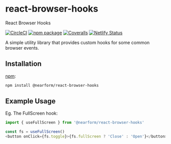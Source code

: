 # react-browser-hooks
React Browser Hooks

[![CircleCI](https://circleci.com/gh/nearform/react-browser-hooks.svg?style=svg&circle-token=6519ab8ff84d4bf291788588738f2b2000c8fc3a)](https://circleci.com/gh/nearform/react-browser-hooks)
[![npm package][npm-badge]][npm]
[![Coveralls][coveralls-badge]][coveralls]
[![Netlify Status](https://api.netlify.com/api/v1/badges/8855d56c-7b73-4070-92e8-e7c1b2e80d7e/deploy-status)](https://app.netlify.com/sites/react-browser-hooks/deploys)

A simple utility library that provides custom hooks for some common browser events.

## Installation

[npm][]:

```bash
npm install @nearform/react-browser-hooks
```

## Example Usage

Eg. The FullScreen hook:

```javascript
import { useFullScreen } from '@nearform/react-browser-hooks' 
```

```javascript
const fs = useFullScreen()
<button onClick={fs.toggle}>{fs.fullScreen ? 'Close' : 'Open'}</button>
```

[build-badge]: https://img.shields.io/travis/user/repo/master.png?style=flat-square
[build]: https://travis-ci.org/user/repo

[npm-badge]: https://img.shields.io/npm/v/npm-package.png?style=flat-square
[npm]: https://www.npmjs.org/package/npm-package

[coveralls-badge]: https://img.shields.io/coveralls/user/repo/master.png?style=flat-square
[coveralls]: https://coveralls.io/github/user/repo
